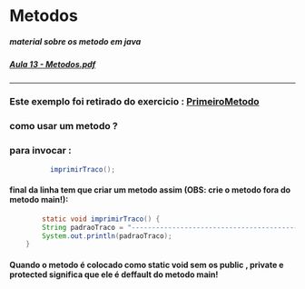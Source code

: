 # Metodos
#####  material sobre os metodo em java
##### [Aula 13 - Metodos.pdf](https://github.com/gladsonsimoes/ConteudoJava/files/10435317/Aula.13.-.Metodos.pdf)
---
### Este exemplo foi retirado do exercicio : <a href="PrimeiroMetodo.java"> PrimeiroMetodo </a> 
### como usar um metodo ?
### para invocar :
~~~java
          imprimirTraco();
~~~
#### final da linha tem que criar um metodo assim (OBS: crie o metodo fora do metodo main!):
~~~java
        static void imprimirTraco() {
        String padraoTraco = "------------------------------------------------";
        System.out.println(padraoTraco);
    }
~~~

#### Quando o metodo é colocado como static void sem os public , private e protected significa que ele é deffault do metodo main!
